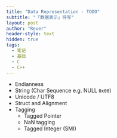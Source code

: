 ```yaml
---
title: "Data Representation - TODO"
subtitle: "「数据表示」待写"
layout: post
author: "Rever"
header-style: text
hidden: true
tags:
  - 笔记
  - 基础
  - C
  - C++
---
```


- Endianness
- String (Char Sequence e.g. NULL `0x00`)
- Unicode / UTF8
- Struct and Alignment
- Tagging
  - Tagged Pointer
  - NaN tagging
  - Tagged Integer (SMI)